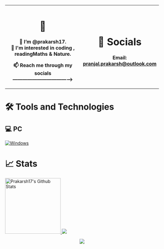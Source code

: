 
<link rel="stylesheet" href="https://cdnjs.cloudflare.com/ajax/libs/font-awesome/4.7.0/css/font-awesome.min.css">
<link rel="https://github.com/prakarsh17/prakarsh17/blob/main/style.css">
<table>
  <tr>
    <th width="50%">

<!-- ## Hello friends <img src="https://raw.githubusercontent.com/MartinHeinz/MartinHeinz/master/wave.gif" width="20px"> -->


# 👋
👋 I’m @prakarsh17. <br>
👀 I'm interested in coding , readingMaths & Nature. <br>

📫 Reach me through my socials ———————————⟶
    </th>
 <!-- 💞️ I’m looking to collaborate on ...  -->
<!--
prakarsh/prakarsh17 is a ✨ special ✨ repository because its `README.md` (this file) appears on your GitHub profile.
You can click the Preview link to take a look at your changes.
-->
<th>

# 🔗 Socials

 Email: pranjal.prakarsh@outlook.com

</th>
</tr>
</table>

# 🛠 Tools and Technologies



## 💻 PC
[![Windows](https://img.shields.io/badge/Windows-laptop-0078D6?style=for-the-badge&logo=windows)](https://www.microsoft.com/en/windows/)
# 📈 Stats

<p align="center">
    <div style="display: inline-block;margin: auto;">
        <a href="https://github.com/prakarsh17">
            <img src="https://github-readme-stats.vercel.app/api?username=prakarsh17&?count_private=true&hide=issue&show_icons=true&theme=tokyonight" alt="Prakarsh17's Github Stats" height="182">
    	  <img src= https://github-readme-streak-stats.herokuapp.com?user=prakarsh17&theme=chartreuse-dark&hide_border=true&date_format=j%20M%5B%20Y%5D&sideNums=00FFFF&stroke=DD2727>
        </a>
    </div>
</p>

<p align="center">
    <a href="https://github.com/prakarsh17">
    	<img align="center" src="https://activity-graph.herokuapp.com/graph?username=prakarsh17&bg_color=0C1214&color=00FFFF&line=2AA790&point=fff&area=2AA789">
    </a>
</p>




